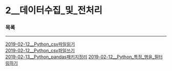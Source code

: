 # 2__데이터수집_및_전처리

### 목록  
* * *
[2019-02-12__Python_csv파일읽기](https://github.com/dsstudyime/ADPStudy/blob/master/%EC%8B%A4%EA%B8%B0/02__%EB%8D%B0%EC%9D%B4%ED%84%B0%EC%88%98%EC%A7%91_%EB%B0%8F_%EC%A0%84%EC%B2%98%EB%A6%AC/2019-02-12__Python_csv%ED%8C%8C%EC%9D%BC%EC%9D%BD%EA%B8%B0.md)  
[2019-02-12__Python_csv파일쓰기](https://github.com/dsstudyime/ADPStudy/blob/master/%EC%8B%A4%EA%B8%B0/02__%EB%8D%B0%EC%9D%B4%ED%84%B0%EC%88%98%EC%A7%91_%EB%B0%8F_%EC%A0%84%EC%B2%98%EB%A6%AC/2019-02-13__Python_csv%ED%8C%8C%EC%9D%BC%EC%93%B0%EA%B8%B0.md)  
[2019-02-13__Python_pandas패키지정리](https://github.com/dsstudyime/ADPStudy/blob/master/%EC%8B%A4%EA%B8%B0/02__%EB%8D%B0%EC%9D%B4%ED%84%B0%EC%88%98%EC%A7%91_%EB%B0%8F_%EC%A0%84%EC%B2%98%EB%A6%AC/2019-02-13__Python_Pandas%ED%8C%A8%ED%82%A4%EC%A7%80%EC%A0%95%EB%A6%AC.md)
[2019-02-12__Python_특정_행을_필터링하기](https://github.com/dsstudyime/ADPStudy/blob/master/%EC%8B%A4%EA%B8%B0/02__%EB%8D%B0%EC%9D%B4%ED%84%B0%EC%88%98%EC%A7%91_%EB%B0%8F_%EC%A0%84%EC%B2%98%EB%A6%AC/2019-02-12__Python_%ED%8A%B9%EC%A0%95_%ED%96%89%EC%9D%84_%ED%95%84%ED%84%B0%EB%A7%81%ED%95%98%EA%B8%B0.md)
